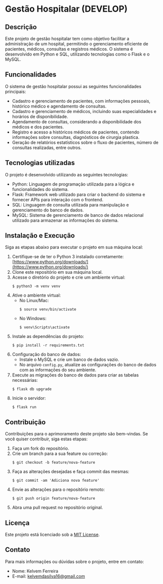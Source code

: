 # Gestão Hospitalar (DEVELOP)

## Descrição
Este projeto de gestão hospitalar tem como objetivo facilitar a administração de um hospital, permitindo o gerenciamento eficiente de pacientes, médicos, consultas e registros médicos. O sistema é desenvolvido em Python e SQL, utilizando tecnologias como o Flask e o MySQL.

## Funcionalidades
O sistema de gestão hospitalar possui as seguintes funcionalidades principais:

- Cadastro e gerenciamento de pacientes, com informações pessoais, histórico médico e agendamento de consultas.
- Cadastro e gerenciamento de médicos, incluindo suas especialidades e horários de disponibilidade.
- Agendamento de consultas, considerando a disponibilidade dos médicos e dos pacientes.
- Registro e acesso a históricos médicos de pacientes, contendo informações sobre consultas, diagnósticos de cirurgia plastica.
- Geração de relatórios estatísticos sobre o fluxo de pacientes, número de consultas realizadas, entre outros.

## Tecnologias utilizadas
O projeto é desenvolvido utilizando as seguintes tecnologias:

- Python: Linguagem de programação utilizada para a lógica e funcionalidades do sistema.
- Flask: Framework web utilizado para criar o backend do sistema e fornecer APIs para interação com o frontend.
- SQL: Linguagem de consulta utilizada para manipulação e gerenciamento do banco de dados.
- MySQL: Sistema de gerenciamento de banco de dados relacional utilizado para armazenar as informações do sistema.
  
## Instalação e Execução
Siga as etapas abaixo para executar o projeto em sua máquina local:

1. Certifique-se de ter o Python 3 instalado corretamente: [https://www.python.org/downloads/](https://www.python.org/downloads/)
2. Clone este repositório em sua máquina local.
3. Acesse o diretório do projeto e crie um ambiente virtual:
   ```
   $ python3 -m venv venv
   ```
4. Ative o ambiente virtual:
   - No Linux/Mac:
     ```
     $ source venv/bin/activate
     ```
   - No Windows:
     ```
     $ venv\Scripts\activate
     ```
5. Instale as dependências do projeto:
   ```
   $ pip install -r requirements.txt
   ```
6. Configuração do banco de dados:
   - Instale o MySQL e crie um banco de dados vazio.
   - No arquivo `config.py`, atualize as configurações do banco de dados com as informações do seu ambiente.
7. Execute as migrações do banco de dados para criar as tabelas necessárias:
   ```
   $ flask db upgrade
   ```
8. Inicie o servidor:
   ```
   $ flask run
   ```

## Contribuição
Contribuições para o aprimoramento deste projeto são bem-vindas. Se você quiser contribuir, siga estas etapas:

1. Faça um fork do repositório.
2. Crie um branch para a sua feature ou correção:
   ```
   $ git checkout -b feature/nova-feature
   ```
3. Faça as alterações desejadas e faça commit das mesmas:
   ```
   $ git commit -am 'Adiciona nova feature'
   ```
4. Envie as alterações para o repositório remoto:
   ```
   $ git push origin feature/nova-feature
   ```
5. Abra uma pull request no repositório original.

## Licença
Este projeto está licenciado sob a [MIT License](https://opensource.org/licenses/MIT).

## Contato
Para mais informações ou dúvidas sobre o projeto, entre em contato:

- Nome: Kelvem Ferreira 
- E-mail: kelvemdasilva16@gmail.com
